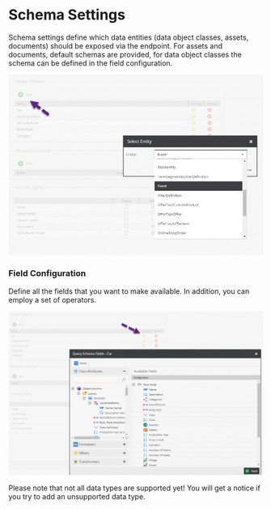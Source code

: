 # Schema Settings

Schema settings define which data entities (data object classes, assets, documents) should be exposed 
via the endpoint. For assets and documents, default schemas are provided, for data object classes the
schema can be defined in the field configuration. 

![Add](../../img/graphql/schema_add.png)

### Field Configuration

Define all the fields that you want to make available. In addition, you can employ a set of operators.

![Schema Settings](../../img/graphql/schema.png)

Please note that not all data types are supported yet!
You will get a notice if you try to add an unsupported data type.